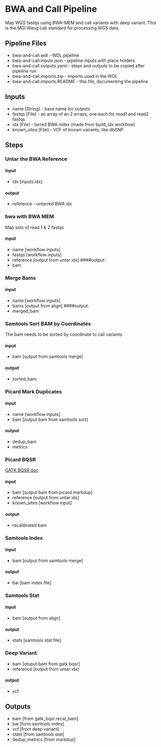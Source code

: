# BWA and Call Pipeline

Map WGS fastqs using BWA-MEM and call variants with deep variant. This is the MGI Wang Lab standard for processing WGS data.

## Pipeline Files
* bwa-and-call.wdl - WDL pipeline
* bwa-and-call.inputs.json - pipeline inputs with place holders
* bwa-and-call.outputs.yaml - steps and outputs to be copied after pipeline run
* bwa-and-call.imports.zip - imports used in the WDL
* bwa-and-call.imports.README - this file, documenting the pipeline

## Inputs
* name [String] - base name for outputs
* fastqs [File] - an array of an 2 arrays, one each for read1 and read2 fastqs
* idx [File] - tarred BWA index (made from build_idx workflow)
* known_sites [File] - VCF of known vairants, like dbSNP

## Steps
### Untar the BWA Reference
#### input
* idx [inputs.idx]
#### output
* reference - untarred BWA idx

### bwa with BWA MEM
Map sets of read 1 & 2 fastqs
#### input
* name [workflow inputs]
* fastqs [workflow inputs]
* reference [output from untar idx]
####output:
* bam

### Merge Bams
#### input
* name [workflow inputs]
* bams [output from align]
####output:
* merged_bam

### Samtools Sort BAM by Coordinates
The bam needs to be sorted by coordinate to call variants
#### input
* bam [output from samtools merge]
#### output
* sorted_bam

### Picard Mark Duplicates
#### input
* name [workflow inputs]
* bam [output bam from samtools sort]
#### output
* dedup_bam
* metrics

### Picard BQSR
[GATK BQSR doc](https://gatk.broadinstitute.org/hc/en-us/articles/360035890531-Base-Quality-Score-Recalibration-BQSR-)
#### input
* bam [output bam from picard markdup]
* reference [output from untar idx]
* known_sites [workflow input]
#### output
* recalibrated bam
 
### Samtools Index
#### input
* bam [output from samtools merge]
#### output
* bai [bam index file]

### Samtools Stat
#### input
* bam [output from align]
#### output
* stats [samtools stat file]

### Deep Variant
* bam [otuput bam from gatk bqsr]
* reference [output from untar idx]
#### output
* vcf

## Outputs
* bam [from gatk_bqsr.recal_bam]
* bai [form samtools index]
* vcf [from deep variant]
* stats [from samtools stat]
* dedup_metrics [from markdup]

